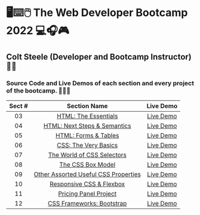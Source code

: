 # 🖥️⌨️🖱️ The Web Developer Bootcamp 2022 💻🎧🎮

## Colt Steele (Developer and Bootcamp Instructor) 👨‍🏫

### Source Code and Live Demos of each section and every project of the bootcamp. 👨🏽‍💻

| Sect # |                                                                Section Name                                                                |                                Live Demo                                |
| :----: | :----------------------------------------------------------------------------------------------------------------------------------------: | :---------------------------------------------------------------------: |
|   03   |                 [HTML: The Essentials](https://github.com/ajfm88/web-developer-bootcamp/tree/main/03-html-the-essentials)                  |         [Live Demo](https://html-the-essentials.onrender.com/)          |
|   04   |               [HTML: Next Steps & Semantics](https://github.com/ajfm88/web-developer-bootcamp/tree/main/04-html-next-steps)                |           [Live Demo](https://html-next-steps.onrender.com/)            |
|   05   |                [HTML: Forms & Tables](https://github.com/ajfm88/web-developer-bootcamp/tree/main/05-html-forms-and-tables)                 |        [Live Demo](https://html-forms-and-tables.onrender.com/)         |
|   06   |                 [CSS: The Very Basics](https://github.com/ajfm88/web-developer-bootcamp/tree/main/06-css-the-very-basics)                  |         [Live Demo](https://css-the-very-basics.onrender.com/)          |
|   07   |           [The World of CSS Selectors](https://github.com/ajfm88/web-developer-bootcamp/tree/main/07-the-world-of-css-selectors)           |      [Live Demo](https://the-world-of-css-selectors.onrender.com/)      |
|   08   |                    [The CSS Box Model](https://github.com/ajfm88/web-developer-bootcamp/tree/main/08-the-css-box-model)                    |          [Live Demo](https://the-css-box-model.onrender.com/)           |
|   09   | [Other Assorted Useful CSS Properties](https://github.com/ajfm88/web-developer-bootcamp/tree/main/09-other-assorted-useful-css-properties) | [Live Demo](https://other-assorted-useful-css-properties.onrender.com/) |
|   10   |            [Responsive CSS & Flexbox](https://github.com/ajfm88/web-developer-bootcamp/tree/main/10-responsive-css-and-flexbox)            |      [Live Demo](https://responsive-css-and-flexbox.onrender.com)       |
|   11   |                [Pricing Panel Project](https://github.com/ajfm88/web-developer-bootcamp/tree/main/11-pricing-panel-project)                |         [Live Demo](https://pricing-panel-project.onrender.com)         |
|   12   |            [CSS Frameworks: Bootstrap](https://github.com/ajfm88/web-developer-bootcamp/tree/main/12-css-frameworks-bootstrap)             |        [Live Demo](https://css-framework-bootstrap.onrender.com)        |
